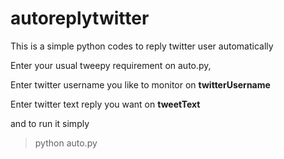 # autoreplytwitter
This is a simple python codes to reply twitter user automatically

Enter your usual tweepy requirement on auto.py,

Enter twitter username you like to monitor on **twitterUsername**

Enter twitter text reply you want on **tweetText**


and to run it simply

> python auto.py